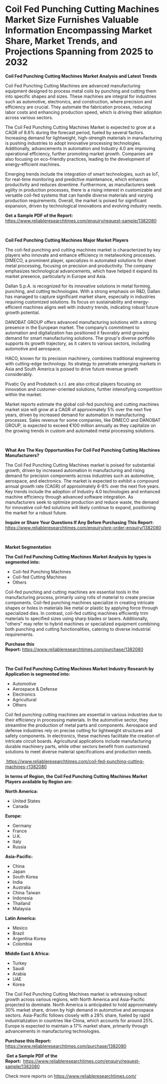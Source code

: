 <p><h1>Coil Fed Punching Cutting Machines Market Size Furnishes Valuable Information Encompassing Market Share, Market Trends, and Projections Spanning from 2025 to 2032</h1></p><p><strong>Coil Fed Punching Cutting Machines Market Analysis and Latest Trends</strong></p>
<p><p>Coil Fed Punching Cutting Machines are advanced manufacturing equipment designed to process metal coils by punching and cutting them into specific shapes and sizes. These machines are integral for industries such as automotive, electronics, and construction, where precision and efficiency are crucial. They automate the fabrication process, reducing labor costs and enhancing production speed, which is driving their adoption across various sectors.</p><p>The Coil Fed Punching Cutting Machines Market is expected to grow at a CAGR of 8.6% during the forecast period, fueled by several factors. Increasing demand for lightweight, high-strength materials in manufacturing is pushing industries to adopt innovative processing technologies. Additionally, advancements in automation and Industry 4.0 are improving operational efficiency, further promoting market growth. Companies are also focusing on eco-friendly practices, leading to the development of energy-efficient machines. </p><p>Emerging trends include the integration of smart technologies, such as IoT, for real-time monitoring and predictive maintenance, which enhances productivity and reduces downtime. Furthermore, as manufacturers seek agility in production processes, there is a rising interest in customizable and versatile coil-fed systems that can handle diverse materials and varying production requirements. Overall, the market is poised for significant expansion, driven by technological innovations and evolving industry needs.</p></p>
<p><strong>Get a Sample PDF of the Report:&nbsp;</strong> <a href="https://www.reliableresearchtimes.com/enquiry/request-sample/1382080?utm_campaign=3070&utm_medium=2&utm_source=Github&utm_content=ia&utm_term=11042025&utm_id=coil-fed-punching-cutting-machines">https://www.reliableresearchtimes.com/enquiry/request-sample/1382080</a></p>
<p>&nbsp;</p>
<p><strong>Coil Fed Punching Cutting Machines Major Market Players</strong></p>
<p><p>The coil-fed punching and cutting machines market is characterized by key players who innovate and enhance efficiency in metalworking processes. DIMECO, a prominent player, specializes in automated solutions for sheet metal processing, focusing on precision and productivity. The company emphasizes technological advancements, which have helped it expand its market presence, particularly in Europe and Asia.</p><p>Dallan S.p.A. is recognized for its innovative solutions in metal forming, punching, and cutting technologies. With a strong emphasis on R&D, Dallan has managed to capture significant market share, especially in industries requiring customized solutions. Its focus on sustainability and energy-efficient machines aligns well with industry trends, indicating robust future growth potential.</p><p>DANOBAT GROUP offers advanced manufacturing solutions with a strong presence in the European market. The company’s commitment to automation and digitalization has positioned it favorably amid growing demand for smart manufacturing solutions. The group's diverse portfolio supports its growth trajectory, as it caters to various sectors, including automotive and aerospace.</p><p>HACO, known for its precision machinery, combines traditional engineering with cutting-edge technology. Its strategy to penetrate emerging markets in Asia and South America is poised to drive future revenue growth considerably.</p><p>Pivatic Oy and Produtech s.r.l. are also critical players focusing on innovation and customer-oriented solutions, further intensifying competition within the market.</p><p>Market reports estimate the global coil-fed punching and cutting machines market size will grow at a CAGR of approximately 5% over the next five years, driven by increased demand for automation in manufacturing processes. Sales revenue for some companies, like DIMECO and DANOBAT GROUP, is expected to exceed €100 million annually as they capitalize on the growing trends in custom and automated metal processing solutions.</p></p>
<p>&nbsp;</p>
<p><strong>What Are The Key Opportunities For Coil Fed Punching Cutting Machines Manufacturers?</strong></p>
<p><p>The Coil Fed Punching Cutting Machines market is poised for substantial growth, driven by increased automation in manufacturing and rising demand for precision components across industries such as automotive, aerospace, and electronics. The market is expected to exhibit a compound annual growth rate (CAGR) of approximately 6-8% over the next five years. Key trends include the adoption of Industry 4.0 technologies and enhanced machine efficiency through advanced software integration. As manufacturers seek to optimize production and reduce waste, the demand for innovative coil-fed solutions will likely continue to expand, positioning the market for a robust future.</p></p>
<p><strong>Inquire or Share Your Questions If Any Before Purchasing This Report:</strong> <a href="https://www.reliableresearchtimes.com/enquiry/pre-order-enquiry/1382080?utm_campaign=3070&utm_medium=2&utm_source=Github&utm_content=ia&utm_term=11042025&utm_id=coil-fed-punching-cutting-machines">https://www.reliableresearchtimes.com/enquiry/pre-order-enquiry/1382080</a></p>
<p>&nbsp;</p>
<p><strong>Market Segmentation</strong></p>
<p><strong>The Coil Fed Punching Cutting Machines Market Analysis by types is segmented into:</strong></p>
<p><ul><li>Coil-fed Punching Machines</li><li>Coil-fed Cutting Machines</li><li>Others</li></ul></p>
<p><p>Coil-fed punching and cutting machines are essential tools in the manufacturing process, primarily using rolls of material to create precise components. Coil-fed punching machines specialize in creating intricate shapes or holes in materials like metal or plastic by applying force through specialized dies. In contrast, coil-fed cutting machines efficiently trim materials to specified sizes using sharp blades or lasers. Additionally, "others" may refer to hybrid machines or specialized equipment combining both punching and cutting functionalities, catering to diverse industrial requirements.</p></p>
<p><strong>Purchase this Report:&nbsp;</strong><a href="https://www.reliableresearchtimes.com/purchase/1382080?utm_campaign=3070&utm_medium=2&utm_source=Github&utm_content=ia&utm_term=11042025&utm_id=coil-fed-punching-cutting-machines">https://www.reliableresearchtimes.com/purchase/1382080</a></p>
<p>&nbsp;</p>
<p><strong>The Coil Fed Punching Cutting Machines Market Industry Research by Application is segmented into:</strong></p>
<p><ul><li>Automotive</li><li>Aerospace & Defense</li><li>Electronics</li><li>Agricultural</li><li>Others</li></ul></p>
<p><p>Coil fed punching cutting machines are essential in various industries due to their efficiency in processing materials. In the automotive sector, they streamline the production of metal parts and components. Aerospace and defense industries rely on precise cutting for lightweight structures and safety components. In electronics, these machines facilitate the creation of intricate circuit boards. Agricultural applications include manufacturing durable machinery parts, while other sectors benefit from customized solutions to meet diverse material specifications and production needs.</p></p>
<p><a href="https://www.reliableresearchtimes.com/coil-fed-punching-cutting-machines-r1382080?utm_campaign=3070&utm_medium=2&utm_source=Github&utm_content=ia&utm_term=11042025&utm_id=coil-fed-punching-cutting-machines">&nbsp;https://www.reliableresearchtimes.com/coil-fed-punching-cutting-machines-r1382080</a></p>
<p><strong>In terms of Region, the Coil Fed Punching Cutting Machines Market Players available by Region are:</strong></p>
<p>
    <p> <strong> North America: </strong>
        <ul>
            <li>United States</li>
            <li>Canada</li>
        </ul>
        </p> 
    <p> <strong> Europe: </strong>
        <ul>
            <li>Germany</li>
            <li>France</li>
            <li>U.K.</li>
            <li>Italy</li>
            <li>Russia</li>
        </ul>
        </p> 
    <p> <strong> Asia-Pacific: </strong>
        <ul>
            <li>China</li>
            <li>Japan</li>
            <li>South Korea</li>
            <li>India</li>
            <li>Australia</li>
            <li>China Taiwan</li>
            <li>Indonesia</li>
            <li>Thailand</li>
            <li>Malaysia</li>
        </ul>
        </p> 
    <p> <strong> Latin America: </strong>
        <ul>
            <li>Mexico</li>
            <li>Brazil</li>
            <li>Argentina Korea</li>
            <li>Colombia</li>
        </ul>
        </p> 
    <p> <strong> Middle East & Africa: </strong>
        <ul>
            <li>Turkey</li>
            <li>Saudi</li>
            <li>Arabia</li>
            <li>UAE</li>
            <li>Korea</li>
        </ul>
    </p>
    </p>
<p><p>The Coil Fed Punching Cutting Machines market is witnessing robust growth across various regions, with North America and Asia-Pacific projected to dominate. North America is anticipated to hold approximately 30% market share, driven by high demand in automotive and aerospace sectors. Asia-Pacific follows closely with a 28% share, fueled by rapid industrialization in countries like China, which accounts for around 25%. Europe is expected to maintain a 17% market share, primarily through advancements in manufacturing technologies.</p></p>
<p><strong>Purchase this Report: </strong><a href="https://www.reliableresearchtimes.com/purchase/1382080?utm_campaign=3070&utm_medium=2&utm_source=Github&utm_content=ia&utm_term=11042025&utm_id=coil-fed-punching-cutting-machines">https://www.reliableresearchtimes.com/purchase/1382080</a></p>
<p>&nbsp;<strong>Get a Sample PDF of the Report:&nbsp;&nbsp;</strong><a href="https://www.reliableresearchtimes.com/enquiry/request-sample/1382080?utm_campaign=3070&utm_medium=2&utm_source=Github&utm_content=ia&utm_term=11042025&utm_id=coil-fed-punching-cutting-machines">https://www.reliableresearchtimes.com/enquiry/request-sample/1382080</a></p>
<p><strong></strong></p>
<p>Check more reports on <a href="https://www.reliableresearchtimes.com/?utm_campaign=3070&utm_medium=2&utm_source=Github&utm_content=ia&utm_term=11042025&utm_id=coil-fed-punching-cutting-machines">https://www.reliableresearchtimes.com/</a></p>